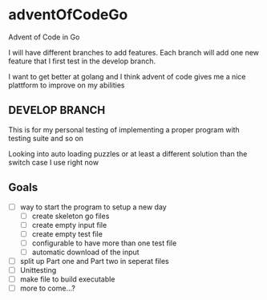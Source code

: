# adventOfCodeGo
Advent of Code in Go

I will have different branches to add features. Each branch will add one new feature that I first test in the develop branch.

I want to get better at golang and I think advent of code gives me a nice plattform to improve on my abilities

## DEVELOP BRANCH
This is for my personal testing of implementing a proper program with testing suite and so on

Looking into auto loading puzzles or at least a different solution than the switch case I use right now

## Goals
 - [ ] way to start the program to setup a new day
   - [ ] create skeleton go files
   - [ ] create empty input file
   - [ ] create empty test file
   - [ ] configurable to have more than one test file
   - [ ] automatic download of the input
 - [ ] split up Part one and Part two in seperat files
 - [ ] Unittesting
 - [ ] make file to build executable
 - [ ] more to come...?